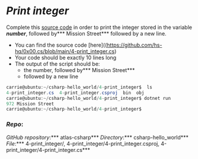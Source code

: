# ***Print integer***

Complete this [source code](https://github.com/hs-hq/0x00.cs/blob/main/4-print_integer.cs) in order to print the integer stored in the variable ***number***, followed by*** Mission Street*** followed by a new line.

- You can find the source code [here]((https://github.com/hs-hq/0x00.cs/blob/main/4-print_integer.cs)
- Your code should be exactly 10 lines long
- The output of the script should be:
  - the number, followed by*** Mission Street***
  - followed by a new line
```csharp
carrie@ubuntu:~/csharp-hello_world/4-print_integer$  ls
4-print_integer.cs  4-print_integer.csproj  bin  obj
carrie@ubuntu:~/csharp-hello_world/4-print_integer$ dotnet run
972 Mission Street
carrie@ubuntu:~/csharp-hello_world/4-print_integer$
``` 
### ***Repo***:

*GitHub repository*:*** atlas-csharp***
*Directory*:*** csharp-hello_world***
*File*:*** 4-print_integer/, 4-print_integer/4-print_integer.csproj, 4-print_integer/4-print_integer.cs***
